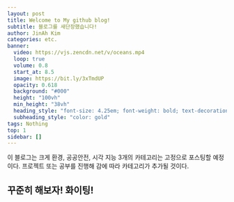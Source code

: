```yaml
---
layout: post
title: Welcome to My github blog!
subtitle: 블로그를 새단장했습니다!
author: JinAh Kim
categories: etc.
banner:
  video: https://vjs.zencdn.net/v/oceans.mp4
  loop: true
  volume: 0.8
  start_at: 8.5
  image: https://bit.ly/3xTmdUP
  opacity: 0.618
  background: "#000"
  height: "100vh"
  min_height: "38vh"
  heading_style: "font-size: 4.25em; font-weight: bold; text-decoration: underline"
  subheading_style: "color: gold"
tags: Nothing
top: 1
sidebar: []
---
```


이 블로그는 크게 환경, 공공안전, 시각 지능 3개의 카테고리는 고정으로 포스팅할 예정이다.
프로젝트 또는 공부를 진행해 감에 따라 카테고리가 추가될 것이다.

## 꾸준히 해보자! 화이팅!

